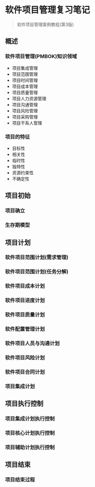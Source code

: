 # 软件项目管理复习笔记
> 软件项目管理案例教程(第3版)
## 概述
### 软件项目管理(PMBOK)知识领域
- 项目集成管理
- 项目范围管理
- 项目时间管理
- 项目成本管理
- 项目质量管理
- 项目人力资源管理
- 项目沟通管理
- 项目风险管理
- 项目采购管理
- 项目干系人管理
### 项目的特征
- 目标性
- 相关性
- 临时性
- 独特性
- 资源约束性
- 不确定性 
## 项目初始
### 项目确立
### 生存期模型
## 项目计划
### 软件项目范围计划(需求管理)
### 软件项目范围计划(任务分解)
### 软件项目成本计划
### 软件项目进度计划
### 软件项目质量计划
### 软件配置管理计划
### 软件项目人员与沟通计划
### 软件项目风险计划
### 软件项目合同计划
### 项目集成计划
## 项目执行控制
### 项目集成计划执行控制
### 项目核心计划执行控制
### 项目辅助计划执行控制
## 项目结束
### 项目结束过程